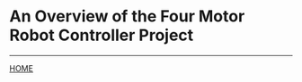 

# An Overview of the Four Motor Robot Controller Project

___

[HOME](https://svenssonjoel.github.io)
